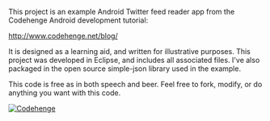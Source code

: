 This project is an example Android Twitter feed reader app
from the Codehenge Android development tutorial:

http://www.codehenge.net/blog/

It is designed as a learning aid, and written for illustrative purposes. This project was developed in Eclipse, and includes all associated files. I've also packaged in the open source simple-json library used in the example.

This code is free as in both speech and beer. Feel free to fork, modify, or do anything you want with this code. 


[![Codehenge](http://codehenge.net/blog/wp-content/uploads/2012/09/xcodehenge-header.png.pagespeed.ic.M0gRSolIa5.png)](http://www.codehenge.net)

